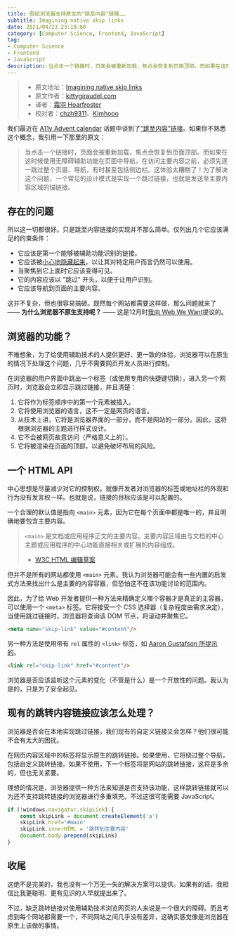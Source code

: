 ```yaml
---
title: 假如浏览器支持原生的"跳至内容"链接……
subtitle: Imagining native skip links
date: 2021/04/23 23:19:00
category: [Computer Science, Frontend, JavaScript]
tag:
- Computer Science
- Frontend
- JavaScript
description: 当点击一个链接时，页面会被重新加载，焦点会恢复到页面顶部。而如果在这时候使用无障碍辅助功能在页面中导航，在访问主要内容之前，必须先逐一跳过整个页眉、导航，有时甚至包括侧边栏。这体验太糟糕了！为了解决这个问题，一个常见的设计模式是实现一个跳过链接，也就是发送至主要内容区域的锚链接。
---
```


> * 原文地址：[Imagining native skip links](https://kittygiraudel.com/2021/03/07/imagining-native-skip-links/)
> * 原文作者：[kittygiraudel.com](https://kittygiraudel.com/)
> * 译者：[霜羽 Hoarfroster](https://github.com/PassionPenguin)
> * 校对者：[chzh9311](https://github.com/chzh9311)、[Kimhooo](https://github.com/Kimhooo)

我们最近在 [A11y Advent calendar](https://kittygiraudel.com/2020/12/01/a11y-advent-calendar/) 话题中谈到了["跳至内容"链接](https://kittygiraudel.com/2020/12/06/a11y-advent-skip-to-content/)。如果你不熟悉这个概念，我引用一下那里的原文：

> 当点击一个链接时，页面会被重新加载，焦点会恢复到页面顶部。而如果在这时候使用无障碍辅助功能在页面中导航，在访问主要内容之前，必须先逐一跳过整个页眉、导航，有时甚至包括侧边栏。这体验太糟糕了！为了解决这个问题，一个常见的设计模式是实现一个跳过链接，也就是发送至主要内容区域的锚链接。

## 存在的问题

所以这一切都很好。只是跳至内容链接的实现并不那么简单。仅列出几个它应该满足的约束条件：

* 它应该是第一个能够被辅助功能识别的链接。
* 它应该被[小心地隐藏起来](https://kittygiraudel.com/2021/02/17/hiding-content-responsibly/)，以让其对特定用户而言仍然可以使用。
* 当聚焦到它上面时它应该变得可见。
* 它的内容应该以 "跳过" 开头，以便于让用户识别。
* 它应该导航到页面的主要内容。

这并不复杂，但也很容易搞砸。既然每个网站都需要这样做，那么问题就来了 —— **为什么浏览器不原生支持呢？** —— 这是12月时[我向 Web We Want](https://github.com/WebWeWant/webwewant.fyi/discussions/233)提议的。

## 浏览器的功能？

不难想象，为了给使用辅助技术的人提供更好、更一致的体验，浏览器可以在原生的情况下处理这个问题，几乎不需要网页开发人员进行控制。

在浏览器的用户界面中跳出一个标签（或使用专用的快捷键切换），进入另一个网页时，浏览器会立即显示跳过链接，并且清楚：

1. 它将作为标签顺序中的第一个元素被插入。
2. 它将使用浏览器的语言，这不一定是网页的语言。
3. 从技术上讲，它将是浏览器界面的一部分，而不是网站的一部分。因此，这将根据浏览器的主题进行样式设计。
4. 它不会被网页故意访问（严格意义上的）。
5. 它将被渲染在页面的顶部，以避免破坏布局的风险。

## 一个 HTML API

中心思想是尽量减少对它的控制权。就像开发者对浏览器的标签或地址栏的外观和行为没有发言权一样。也就是说，链接的目标应该是可以配置的。

一个合理的默认值是指向 `<main>` 元素，因为它在每个页面中都是唯一的，并且明确地要包含主要内容。

> `<main>` 是文档或应用程序正文的主要内容。主要内容区域由与文档的中心主题或应用程序的中心功能直接相关或扩展的内容组成。
> - [W3C HTML 编辑草案](https://html.spec.whatwg.org/multipage/grouping-content.html#the-main-element)

但并不是所有的网站都使用 `<main>` 元素。我认为浏览器可能会有一些内置的启发式方法来找出什么是主要的内容容器，但恐怕这不在该功能讨论的范围内。

因此，为了给 Web 开发者提供一种方法来精确定义哪个容器才是真正的主容器，可以使用一个 `<meta>` 标签。它将接受一个 CSS 选择器（复杂程度由需求决定），当使用跳过链接时，浏览器将查询该 DOM 节点，将滚动并聚焦它。

```html
<meta name="skip-link" value="#content"/>
```

另一种方法是使用带有 `rel` 属性的 `<link>` 标签，如 [Aaron Gustafson 所提示的](https://github.com/WebWeWant/webwewant.fyi/discussions/233#discussioncomment-146471)。

```html
<link rel="skip-link" href="#content"/>
```

浏览器是否应该监听这个元素的变化（不管是什么）是一个开放性的问题。我认为是的，只是为了安全起见。

## 现有的跳转内容链接应该怎么处理？

浏览器是否会在本地实现跳过链接，我们现有的自定义链接又会怎样？他们很可能不会有太大的困扰。

在网页内容区域中的标签将显示原生的跳转链接。如果使用，它将绕过整个导航，包括自定义跳转链接。如果不使用，下一个标签将是网站的跳转链接，这将是多余的，但也无关紧要。

理想的情况是，浏览器提供一种方法来知道是否支持该功能，这样跳转链接就可以为还不支持跳转链接的浏览器进行多重填充。不过这很可能需要 JavaScript。

```js
if (!windows.navigator.skipLink) {
    const skipLink = document.createElement('a')
    skipLink.href='#main'
    skipLink.innerHTML = '跳转到主要内容'
    document.body.prepend(skipLink)
}
```

## 收尾

这绝不是完美的，我也没有一个万无一失的解决方案可以提供。如果有的话，我相信比我更聪明、更有见识的人早就提出来了。

不过，缺乏跳转链接对使用辅助技术浏览网页的人来说是一个很大的障碍。而且考虑到每个网站都需要一个，不同网站之间几乎没有差异，这确实感觉像是浏览器在原生上该做的事情。
